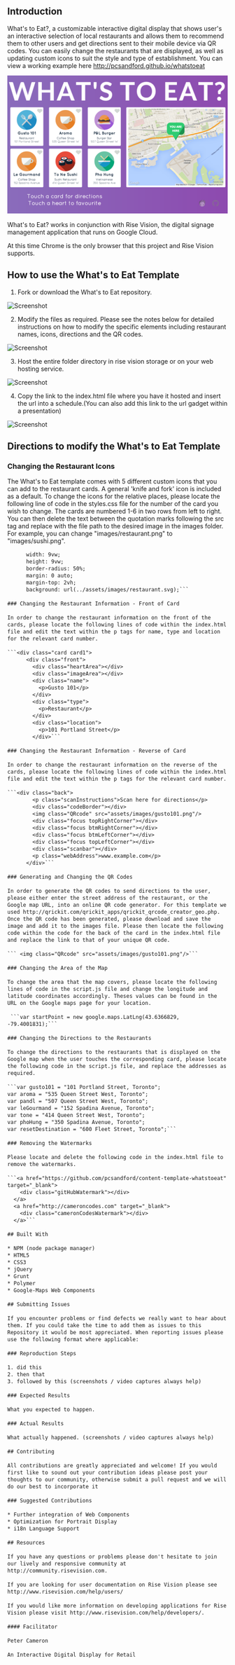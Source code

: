 ## Introduction

What's to Eat?, a customizable interactive digital display that shows user's an interactive selection of local restaurants and allows them to recommend them to other users and get directions sent to their mobile device via QR codes. You can easily change the restaurants that are displayed, as well as updating custom icons to suit the style and type of establishment. You can view a working example here http://pcsandford.github.io/whatstoeat

![Screenshot](assets/images/screenshot.png)


What's to Eat? works in conjunction with Rise Vision, the digital signage management application that runs on Google Cloud.

At this time Chrome is the only browser that this project and Rise Vision supports.


## How to use the What's to Eat Template

1. Fork or download the What's to Eat repository.

![Screenshot](http://www.cameroncodes.com/elegance/eleganceImages/downloadInstructions.png)

2. Modify the files as required. Please see the notes below for detailed instructions on how to modify the specific elements including restaurant names, icons, directions and the QR codes.

![Screenshot](http://www.cameroncodes.com/elegance/eleganceImages/filePath.png)

3. Host the entire folder directory in rise vision storage or on your web hosting service.

![Screenshot](http://www.cameroncodes.com/elegance/eleganceImages/storage1.png)

4. Copy the link to the index.html file where you have it hosted and insert the url into a schedule.(You can also add this link to the url gadget within a presentation)

![Screenshot](http://www.cameroncodes.com/elegance/eleganceImages/storage2.png)

## Directions to modify the What's to Eat Template

### Changing the Restaurant Icons 

The What's to Eat template comes with 5 different custom icons that you can add to the restaurant cards. A general 'knife and fork' icon is included as a default. To change the icons for the relative places, please locate the following line of code in the styles.css file for the number of the card you wish to change. The cards are numbered 1-6 in two rows from left to right. You can then delete
the text between the quotation marks following the src tag and replace with the file path to the desired image in the images folder. For example, you can change "images/restaurant.png" to "images/sushi.png". 

```.wrapper .cardArea .card1 .imageArea {
      width: 9vw;
      height: 9vw;
      border-radius: 50%;
      margin: 0 auto;
      margin-top: 2vh;
      background: url(../assets/images/restaurant.svg);```

### Changing the Restaurant Information - Front of Card

In order to change the restaurant information on the front of the cards, please locate the following lines of code within the index.html file and edit the text within the p tags for name, type and location for the relevant card number.

```<div class="card card1">
      <div class="front">
        <div class="heartArea"></div>
        <div class="imageArea"></div>
        <div class="name">
          <p>Gusto 101</p>
        </div>
        <div class="type">
          <p>Restaurant</p>
        </div>
        <div class="location">
          <p>101 Portland Street</p>
        </div>```

### Changing the Restaurant Information - Reverse of Card

In order to change the restaurant information on the reverse of the cards, please locate the following lines of code within the index.html file and edit the text within the p tags for the relevant card number.

```<div class="back">
        <p class="scanInstructions">Scan here for directions</p>
        <div class="codeBorder"></div>
        <img class="QRcode" src="assets/images/gusto101.png"/>
        <div class="focus topRightCorner"></div>
        <div class="focus btmRightCorner"></div>
        <div class="focus btmLeftCorner"></div>
        <div class="focus topLeftCorner"></div>
        <div class="scanbar"></div>
        <p class="webAddress">www.example.com</p>
      </div>```

### Generating and Changing the QR Codes

In order to generate the QR codes to send directions to the user, please either enter the street address of the restaurant, or the Google map URL, into an online QR code generator. For this template we used http://qrickit.com/qrickit_apps/qrickit_qrcode_creator_geo.php. Once the QR code has been generated, please download and save the image and add it to the images file. Please then locate the following code within the code for the back of the card in the index.html file and replace the link to that of your unique QR code.

``` <img class="QRcode" src="assets/images/gusto101.png"/>```

### Changing the Area of the Map

To change the area that the map covers, please locate the following lines of code in the script.js file and change the longitude and latitude coordinates accordingly. Theses values can be found in the URL on the Google maps page for your location.

 ```var startPoint = new google.maps.LatLng(43.6366829, -79.4001831);```

### Changing the Directions to the Restaurants

To change the directions to the restaurants that is displayed on the Google map when the user touches the corresponding card, please locate the following code in the script.js file, and replace the addresses as required.

```var gusto101 = "101 Portland Street, Toronto";
var aroma = "535 Queen Street West, Toronto";
var pandl = "507 Queen Street West, Toronto";
var leGourmand = "152 Spadina Avenue, Toronto";
var tone = "414 Queen Street West, Toronto";
var phoHung = "350 Spadina Avenue, Toronto"; 
var resetDestination = "600 Fleet Street, Toronto";```

### Removing the Watermarks 

Please locate and delete the following code in the index.html file to remove the watermarks.

```<a href="https://github.com/pcsandford/content-template-whatstoeat" target="_blank">
    <div class="gitHubWatermark"></div>
  </a>
  <a href="http://cameroncodes.com" target="_blank">
    <div class="cameronCodesWatermark"></div>
  </a>```

## Built With

* NPM (node package manager)
* HTML5
* CSS3
* jQuery
* Grunt
* Polymer
* Google-Maps Web Components

## Submitting Issues

If you encounter problems or find defects we really want to hear about them. If you could take the time to add them as issues to this Repository it would be most appreciated. When reporting issues please use the following format where applicable:

### Reproduction Steps

1. did this
2. then that
3. followed by this (screenshots / video captures always help)

### Expected Results

What you expected to happen.

### Actual Results

What actually happened. (screenshots / video captures always help)

## Contributing

All contributions are greatly appreciated and welcome! If you would first like to sound out your contribution ideas please post your thoughts to our community, otherwise submit a pull request and we will do our best to incorporate it

### Suggested Contributions

* Further integration of Web Components
* Optimization for Portrait Display
* i18n Language Support

## Resources

If you have any questions or problems please don't hesitate to join our lively and responsive community at http://community.risevision.com.

If you are looking for user documentation on Rise Vision please see http://www.risevision.com/help/users/

If you would like more information on developing applications for Rise Vision please visit http://www.risevision.com/help/developers/.

#### Facilitator

Peter Cameron 

An Interactive Digital Display for Retail